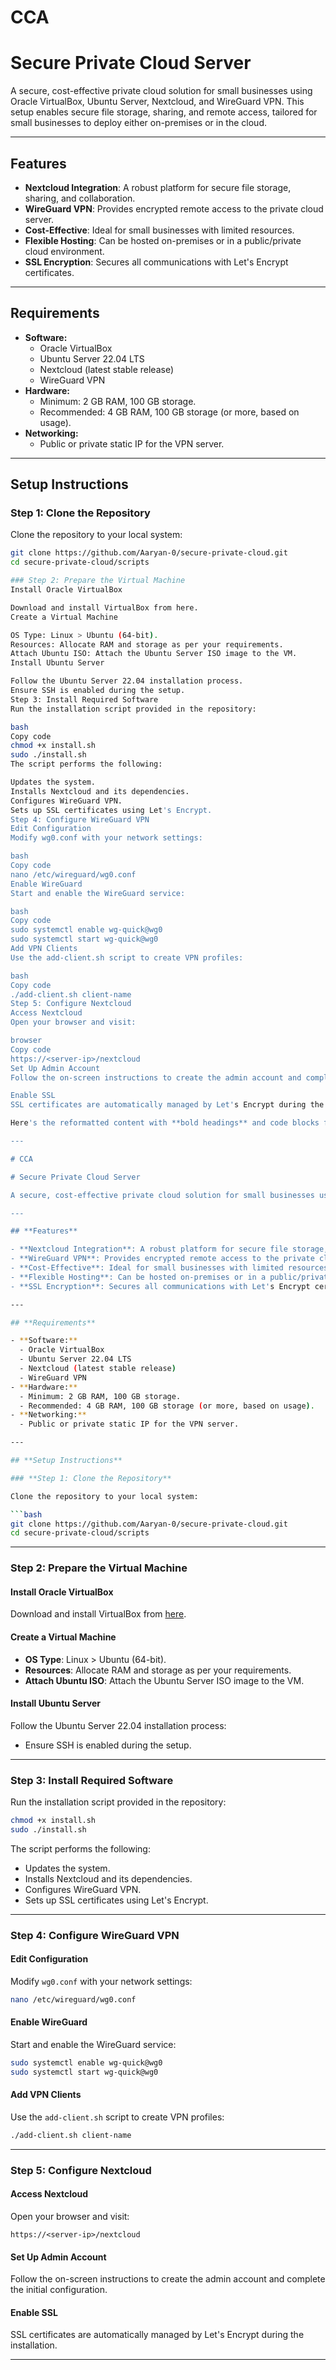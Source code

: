 # CCA

# Secure Private Cloud Server

A secure, cost-effective private cloud solution for small businesses using Oracle VirtualBox, Ubuntu Server, Nextcloud, and WireGuard VPN. This setup enables secure file storage, sharing, and remote access, tailored for small businesses to deploy either on-premises or in the cloud.

---

## Features

- **Nextcloud Integration**: A robust platform for secure file storage, sharing, and collaboration.
- **WireGuard VPN**: Provides encrypted remote access to the private cloud server.
- **Cost-Effective**: Ideal for small businesses with limited resources.
- **Flexible Hosting**: Can be hosted on-premises or in a public/private cloud environment.
- **SSL Encryption**: Secures all communications with Let's Encrypt certificates.

---

## Requirements

- **Software:**
  - Oracle VirtualBox
  - Ubuntu Server 22.04 LTS
  - Nextcloud (latest stable release)
  - WireGuard VPN
- **Hardware:**
  - Minimum: 2 GB RAM, 100 GB storage.
  - Recommended: 4 GB RAM, 100 GB storage (or more, based on usage).
- **Networking:**
  - Public or private static IP for the VPN server.

---

## Setup Instructions

### Step 1: Clone the Repository
Clone the repository to your local system:
```bash
git clone https://github.com/Aaryan-0/secure-private-cloud.git
cd secure-private-cloud/scripts

### Step 2: Prepare the Virtual Machine
Install Oracle VirtualBox

Download and install VirtualBox from here.
Create a Virtual Machine

OS Type: Linux > Ubuntu (64-bit).
Resources: Allocate RAM and storage as per your requirements.
Attach Ubuntu ISO: Attach the Ubuntu Server ISO image to the VM.
Install Ubuntu Server

Follow the Ubuntu Server 22.04 installation process.
Ensure SSH is enabled during the setup.
Step 3: Install Required Software
Run the installation script provided in the repository:

bash
Copy code
chmod +x install.sh
sudo ./install.sh
The script performs the following:

Updates the system.
Installs Nextcloud and its dependencies.
Configures WireGuard VPN.
Sets up SSL certificates using Let's Encrypt.
Step 4: Configure WireGuard VPN
Edit Configuration
Modify wg0.conf with your network settings:

bash
Copy code
nano /etc/wireguard/wg0.conf
Enable WireGuard
Start and enable the WireGuard service:

bash
Copy code
sudo systemctl enable wg-quick@wg0
sudo systemctl start wg-quick@wg0
Add VPN Clients
Use the add-client.sh script to create VPN profiles:

bash
Copy code
./add-client.sh client-name
Step 5: Configure Nextcloud
Access Nextcloud
Open your browser and visit:

browser
Copy code
https://<server-ip>/nextcloud
Set Up Admin Account
Follow the on-screen instructions to create the admin account and complete the initial configuration.

Enable SSL
SSL certificates are automatically managed by Let's Encrypt during the installation.

Here's the reformatted content with **bold headings** and code blocks for easy copy-paste:  

---

# CCA  

# Secure Private Cloud Server  

A secure, cost-effective private cloud solution for small businesses using Oracle VirtualBox, Ubuntu Server, Nextcloud, and WireGuard VPN. This setup enables secure file storage, sharing, and remote access, tailored for small businesses to deploy either on-premises or in the cloud.  

---

## **Features**  

- **Nextcloud Integration**: A robust platform for secure file storage, sharing, and collaboration.  
- **WireGuard VPN**: Provides encrypted remote access to the private cloud server.  
- **Cost-Effective**: Ideal for small businesses with limited resources.  
- **Flexible Hosting**: Can be hosted on-premises or in a public/private cloud environment.  
- **SSL Encryption**: Secures all communications with Let's Encrypt certificates.  

---

## **Requirements**  

- **Software:**  
  - Oracle VirtualBox  
  - Ubuntu Server 22.04 LTS  
  - Nextcloud (latest stable release)  
  - WireGuard VPN  
- **Hardware:**  
  - Minimum: 2 GB RAM, 100 GB storage.  
  - Recommended: 4 GB RAM, 100 GB storage (or more, based on usage).  
- **Networking:**  
  - Public or private static IP for the VPN server.  

---

## **Setup Instructions**  

### **Step 1: Clone the Repository**  

Clone the repository to your local system:  

```bash  
git clone https://github.com/Aaryan-0/secure-private-cloud.git  
cd secure-private-cloud/scripts  
```  

---

### **Step 2: Prepare the Virtual Machine**  

#### **Install Oracle VirtualBox**  

Download and install VirtualBox from [here](https://www.virtualbox.org/).  

#### **Create a Virtual Machine**  
- **OS Type**: Linux > Ubuntu (64-bit).  
- **Resources**: Allocate RAM and storage as per your requirements.  
- **Attach Ubuntu ISO**: Attach the Ubuntu Server ISO image to the VM.  

#### **Install Ubuntu Server**  
Follow the Ubuntu Server 22.04 installation process:  
- Ensure SSH is enabled during the setup.  

---

### **Step 3: Install Required Software**  

Run the installation script provided in the repository:  

```bash  
chmod +x install.sh  
sudo ./install.sh  
```  

The script performs the following:  
- Updates the system.  
- Installs Nextcloud and its dependencies.  
- Configures WireGuard VPN.  
- Sets up SSL certificates using Let's Encrypt.  

---

### **Step 4: Configure WireGuard VPN**  

#### **Edit Configuration**  
Modify `wg0.conf` with your network settings:  

```bash  
nano /etc/wireguard/wg0.conf  
```  

#### **Enable WireGuard**  
Start and enable the WireGuard service:  

```bash  
sudo systemctl enable wg-quick@wg0  
sudo systemctl start wg-quick@wg0  
```  

#### **Add VPN Clients**  
Use the `add-client.sh` script to create VPN profiles:  

```bash  
./add-client.sh client-name  
```  

---

### **Step 5: Configure Nextcloud**  

#### **Access Nextcloud**  
Open your browser and visit:  

```text  
https://<server-ip>/nextcloud  
```  

#### **Set Up Admin Account**  
Follow the on-screen instructions to create the admin account and complete the initial configuration.  

#### **Enable SSL**  
SSL certificates are automatically managed by Let's Encrypt during the installation.  

---
